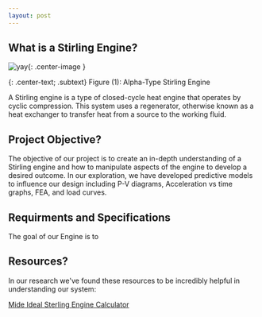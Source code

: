 ```yaml
---
layout: post
---
```


## What is a Stirling Engine?
![yay](https://eliaswheatfall.github.io/SterlingEngineOne/assets/stirling-engine.gif){: .center-image }

{: .center-text; .subtext}
Figure (1): Alpha-Type Stirling Engine

A Stirling engine is a type of closed-cycle heat engine that operates by cyclic compression. This system uses a regenerator, otherwise known as a heat exchanger to transfer heat from a source to the working fluid.


## Project Objective?
The objective of our project is to create an in-depth understanding of a Stirling engine and how to manipulate aspects of the engine to develop a desired outcome. In our exploration, we have developed predictive models to influence our design including P-V diagrams, Acceleration vs time graphs, FEA, and load curves.

## Requirments and Specifications
The goal of our Engine is to

## Resources?
In our research we've found these resources to be incredibly helpful in understanding our system:

[Mide Ideal Sterling Engine Calculator](https://www.mide.com/ideal-stirling-cycle-calculator)

